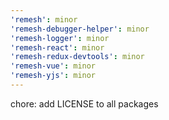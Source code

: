 ```yaml
---
'remesh': minor
'remesh-debugger-helper': minor
'remesh-logger': minor
'remesh-react': minor
'remesh-redux-devtools': minor
'remesh-vue': minor
'remesh-yjs': minor
---
```


chore: add LICENSE to all packages
